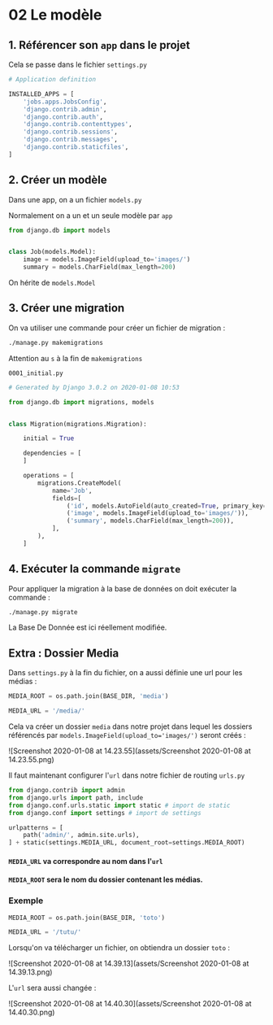 # 02 Le modèle

## 1. Référencer son `app` dans le projet

Cela se passe dans le fichier `settings.py`

```python
# Application definition

INSTALLED_APPS = [
    'jobs.apps.JobsConfig',
    'django.contrib.admin',
    'django.contrib.auth',
    'django.contrib.contenttypes',
    'django.contrib.sessions',
    'django.contrib.messages',
    'django.contrib.staticfiles',
]
```

## 2. Créer un modèle

Dans une app, on a un fichier `models.py`

Normalement on a un et un seule modèle par `app`

```python
from django.db import models


class Job(models.Model):
    image = models.ImageField(upload_to='images/')
    summary = models.CharField(max_length=200)
```

On hérite de `models.Model`

## 3. Créer une migration

On va utiliser une commande pour créer un fichier de migration :

```bash
./manage.py makemigrations
```

Attention au `s` à la fin de `makemigrations`

`0001_initial.py`

```python
# Generated by Django 3.0.2 on 2020-01-08 10:53

from django.db import migrations, models


class Migration(migrations.Migration):

    initial = True

    dependencies = [
    ]

    operations = [
        migrations.CreateModel(
            name='Job',
            fields=[
                ('id', models.AutoField(auto_created=True, primary_key=True, serialize=False, verbose_name='ID')),
                ('image', models.ImageField(upload_to='images/')),
                ('summary', models.CharField(max_length=200)),
            ],
        ),
    ]
```



## 4. Exécuter la commande `migrate` 

Pour appliquer la migration à la base de données on doit exécuter la commande :

```bash
./manage.py migrate
```

La Base De Donnée est ici réellement modifiée.



## Extra : Dossier Media

Dans `settings.py` à la fin du fichier, on a aussi définie une url pour les médias :

```python
MEDIA_ROOT = os.path.join(BASE_DIR, 'media')

MEDIA_URL = '/media/'
```

Cela va créer un dossier `media` dans notre projet dans lequel les dossiers référencés par `models.ImageField(upload_to='images/')` seront créés :

![Screenshot 2020-01-08 at 14.23.55](assets/Screenshot 2020-01-08 at 14.23.55.png)

Il faut maintenant configurer l'`url` dans notre fichier de routing `urls.py`

```python
from django.contrib import admin
from django.urls import path, include
from django.conf.urls.static import static # import de static
from django.conf import settings # import de settings

urlpatterns = [
    path('admin/', admin.site.urls),
] + static(settings.MEDIA_URL, document_root=settings.MEDIA_ROOT)
```

#### `MEDIA_URL` va correspondre au nom dans l'`url`

#### `MEDIA_ROOT` sera le nom du dossier contenant les médias.

### Exemple

```python
MEDIA_ROOT = os.path.join(BASE_DIR, 'toto')

MEDIA_URL = '/tutu/'
```

Lorsqu'on va télécharger un fichier, on obtiendra un dossier `toto` :

![Screenshot 2020-01-08 at 14.39.13](assets/Screenshot 2020-01-08 at 14.39.13.png)

L'`url` sera aussi changée :

![Screenshot 2020-01-08 at 14.40.30](assets/Screenshot 2020-01-08 at 14.40.30.png)